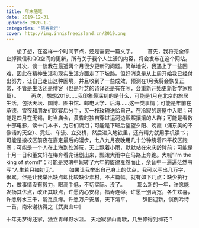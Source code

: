 ```yaml
---
title: 年末随笔
date: 2019-12-31
updated: 2020-1-1
categories: "陌客歌行"
cover: http://img.innisfreeisland.cn/2019.png
---
```


&#8194;&#8194;&#8194;&#8194;想了想，在这样一个时间节点，还是需要一篇文字。
&#8194;&#8194;&#8194;&#8194;首先，我将完全停止掉微信和QQ空间的更新，所有关于我个人生活的内容，将会发布在这个网站。
&#8194;&#8194;&#8194;&#8194;其次，谈一谈我在最近两个月很少更新的问题。简单地说，我遇上了一些困难，因此在精神生活和现实生活方面走了下坡路。但好消息是从上周开始我已经付出努力，让自己走出这种困境，并且收到了一些成效，预测在1月我将会恢复正常，不管是生活还是博客（但是叶芝的诗译还是有在写，会重新开始更新哲学家那篇）。
&#8194;&#8194;&#8194;&#8194;再次，想想2019……我印象最深刻的是什么，可能是1月在北京的旅居生活，包括天坛、国博、图书馆、邮电大学、后海……这一类事情；可能是年前在承德，雪夜和朋友们欢宴后分手，买一枝玫瑰送给自己，在冷寂的房屋中入眠；可能是四月在无锡，时当庙会，黄昏时独自穿过运河边熙熙攘攘的人群；可能是看数十部电影，读十几本书，为它们流泪；可能是下班后望望夕阳、晚霞（浦东美的不像话的天空）、霓虹、车流、立交桥，然后进入地铁里，还有精力就用手机读书；可能是搬校区前夜在嘉定最后的漫步，七八九月夜晚用几十分钟绕着四平校区跑圈；可能是一个人在上海到处游玩，天上飘着小雨，默默站在宋庆龄碑前；可能是十月一日和董文轩在梅奔看完话剧出来，瓢泼大雨中在马路上奔跑。大喊“I'm the king of storm!”；可能是灵魂中婉转了六年的旋律戛然而止，余音中一遍遍茫然书写“人生若只如初见”。
&#8194;&#8194;&#8194;&#8194;如果让我举出自己身上的优点，我可以写出几万字，很累。但是让我举出缺点却比较缺少素材，不占篇幅。就有如下几点：缺少执行力，做事情没有毅力，眼高手低，不切实际。没了。
&#8194;&#8194;&#8194;&#8194;那么新的一年，许愿能发扬其优点，改正其缺点，许愿内心安稳，福寿连绵。许愿一别两宽，各生欢喜，许愿弱水三千，能觅良缘。许愿万户安居，天下清平。
&#8194;&#8194;&#8194;&#8194;辞旧迎新，惯例吟诗一首，南宋谢枋得之《武夷山中》

十年无梦得还家，独立青峰野水涯。
天地寂寥山雨歇，几生修得到梅花？

